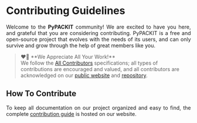# Contributing Guidelines

<p align="justify">
    Welcome to the <b>PyPACKIT</b> community!
    We are excited to have you here, 
    and grateful that you are considering contributing.
    PyPACKIT is a free and open-source project that evolves with the needs of its users,
    and can only survive and grow through the help of great members like you.
</p>

<blockquote>
    ❤️🙏 **We Appreciate All Your Work!**
    <br>
    We follow the <a href="https://allcontributors.org/docs/en/specification">All Contributors</a> 
    specifications; all types of contributions are encouraged and valued, and all contributors are 
    acknowledged on our <a href="https://.rtfd.io/about#contributors">public website</a> 
    and <a href="https://github.com/ArminAriam/PyPACKIT/releases">repository</a>.
</blockquote>

## How To Contribute

<p align="justify">
    To keep all documentation on our project organized and easy to find, the complete 
    <a href="docs/CONTRIBUTING.md">contribution guide</a> is hosted on our website.
</p>